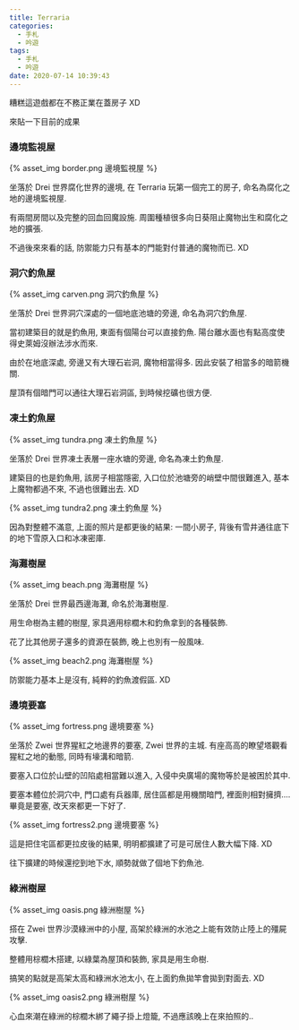 ```yaml
---
title: Terraria
categories:
  - 手札
  - 吟遊
tags:
  - 手札
  - 吟遊
date: 2020-07-14 10:39:43
---
```

糟糕這遊戲都在不務正業在蓋房子 XD

來貼一下目前的成果

### 邊境監視屋
{% asset_img border.png 邊境監視屋 %}

坐落於 Drei 世界腐化世界的邊境, 在 Terraria 玩第一個完工的房子, 命名為腐化之地的邊境監視屋.

有兩間房間以及完整的回血回魔設施. 周圍種植很多向日葵阻止魔物出生和腐化之地的擴張.

不過後來來看的話, 防禦能力只有基本的門能對付普通的魔物而已. XD

### 洞穴釣魚屋
{% asset_img carven.png 洞穴釣魚屋 %}

坐落於 Drei 世界洞穴深處的一個地底池塘的旁邊, 命名為洞穴釣魚屋.

當初建築目的就是釣魚用, 東面有個陽台可以直接釣魚. 陽台離水面也有點高度使得史萊姆沒辦法涉水而來.

由於在地底深處, 旁邊又有大理石岩洞, 魔物相當得多. 因此安裝了相當多的暗箭機關.

屋頂有個暗門可以通往大理石岩洞區, 到時候挖礦也很方便.

### 凍土釣魚屋
{% asset_img tundra.png 凍土釣魚屋 %}

坐落於 Drei 世界凍土表層一座水塘的旁邊, 命名為凍土釣魚屋.

建築目的也是釣魚用, 該房子相當隱密, 入口位於池塘旁的峭壁中間很難進入, 基本上魔物都過不來, 不過也很難出去. XD

{% asset_img tundra2.png 凍土釣魚屋 %}

因為對整體不滿意, 上面的照片是都更後的結果: 一間小房子, 背後有雪井通往底下的地下雪原入口和冰凍密庫.

### 海灘樹屋
{% asset_img beach.png 海灘樹屋 %}

坐落於 Drei 世界最西邊海灘, 命名於海灘樹屋.

用生命樹為主體的樹屋, 家具適用棕櫚木和釣魚拿到的各種裝飾.

花了比其他房子還多的資源在裝飾, 晚上也別有一般風味.

{% asset_img beach2.png 海灘樹屋 %}

防禦能力基本上是沒有, 純粹的釣魚渡假區. XD

### 邊境要塞
{% asset_img fortress.png 邊境要塞 %}

坐落於 Zwei 世界猩紅之地邊界的要塞, Zwei 世界的主城. 有座高高的瞭望塔觀看猩紅之地的動態, 同時有壕溝和暗箭.

要塞入口位於山壁的凹陷處相當難以進入, 入侵中央廣場的魔物等於是被困於其中.

要塞本體位於洞穴中, 門口處有兵器庫, 居住區都是用機關暗門, 裡面則相對擁擠....畢竟是要塞, 改天來都更一下好了.

{% asset_img fortress2.png 邊境要塞 %}

這是把住宅區都更拉皮後的結果, 明明都擴建了可是可居住人數大幅下降. XD

往下擴建的時候還挖到地下水, 順勢就做了個地下釣魚池.

### 綠洲樹屋
{% asset_img oasis.png 綠洲樹屋 %}

搭在 Zwei 世界沙漠綠洲中的小屋, 高架於綠洲的水池之上能有效防止陸上的殭屍攻擊.

整體用棕櫚木搭建, 以綠葉為屋頂和裝飾, 家具是用生命樹.

搞笑的點就是高架太高和綠洲水池太小, 在上面釣魚拋竿會拋到對面去. XD

{% asset_img oasis2.png 綠洲樹屋 %}

心血來潮在綠洲的棕櫚木綁了繩子掛上燈籠, 不過應該晚上在來拍照的..
